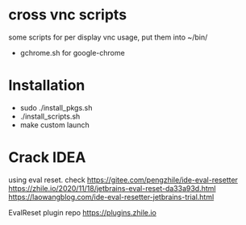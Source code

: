 # cross vnc scripts

some scripts for per display vnc usage, put them into ~/bin/

- gchrome.sh for google-chrome

# Installation

- sudo ./install_pkgs.sh
- ./install_scripts.sh
- make custom launch

# Crack IDEA
using eval reset.
check https://gitee.com/pengzhile/ide-eval-resetter
https://zhile.io/2020/11/18/jetbrains-eval-reset-da33a93d.html
https://laowangblog.com/ide-eval-resetter-jetbrains-trial.html

EvalReset plugin repo https://plugins.zhile.io
